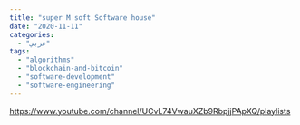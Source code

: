 ```yaml
---
title: "super M soft Software house"
date: "2020-11-11"
categories:
  - "عربي"
tags:
  - "algorithms"
  - "blockchain-and-bitcoin"
  - "software-development"
  - "software-engineering"
---
```


https://www.youtube.com/channel/UCvL74VwauXZb9RbpjjPApXQ/playlists
